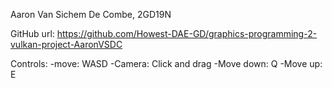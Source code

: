 Aaron Van Sichem De Combe, 2GD19N

GitHub url: https://github.com/Howest-DAE-GD/graphics-programming-2-vulkan-project-AaronVSDC

Controls: 
-move: WASD
-Camera: Click and drag
-Move down: Q
-Move up: E

